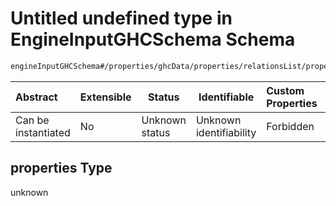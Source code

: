 # Untitled undefined type in EngineInputGHCSchema Schema

```txt
engineInputGHCSchema#/properties/ghcData/properties/relationsList/properties/simultaneusGroups/items/properties
```




| Abstract            | Extensible | Status         | Identifiable            | Custom Properties | Additional Properties | Access Restrictions | Defined In                                                         |
| :------------------ | ---------- | -------------- | ----------------------- | :---------------- | --------------------- | ------------------- | ------------------------------------------------------------------ |
| Can be instantiated | No         | Unknown status | Unknown identifiability | Forbidden         | Allowed               | none                | [ghc.schema.json\*](../out/ghc.schema.json "open original schema") |

## properties Type

unknown

